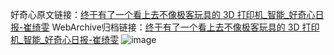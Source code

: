 好奇心原文链接：[终于有了一个看上去不像极客玩具的 3D 打印机_智能_好奇心日报-崔绮雯](https://www.qdaily.com/articles/3180.html)
WebArchive归档链接：[终于有了一个看上去不像极客玩具的 3D 打印机_智能_好奇心日报-崔绮雯](http://web.archive.org/web/20190623151653/https://www.qdaily.com/articles/3180.html)
![image](http://ww3.sinaimg.cn/large/007d5XDply1g3v6s8zcxfj30u034o4qp)